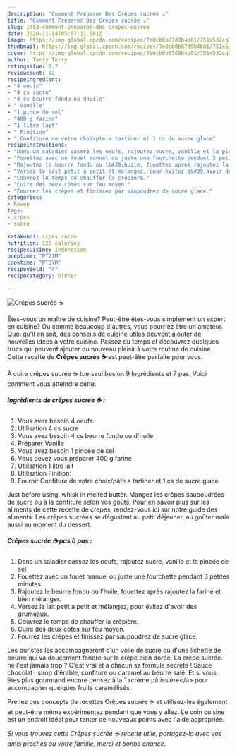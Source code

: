 ```yaml
---
description: "Comment Préparer Des Crêpes sucrée ☕"
title: "Comment Préparer Des Crêpes sucrée ☕"
slug: 1493-comment-preparer-des-crepes-sucree
date: 2020-11-14T05:07:11.581Z
image: https://img-global.cpcdn.com/recipes/7e0cb0b87d9b4b01/751x532cq70/crepes-sucree-☕-photo-principale-de-la-recette.jpg
thumbnail: https://img-global.cpcdn.com/recipes/7e0cb0b87d9b4b01/751x532cq70/crepes-sucree-☕-photo-principale-de-la-recette.jpg
cover: https://img-global.cpcdn.com/recipes/7e0cb0b87d9b4b01/751x532cq70/crepes-sucree-☕-photo-principale-de-la-recette.jpg
author: Terry Terry
ratingvalue: 3.7
reviewcount: 12
recipeingredient:
- "4 oeufs"
- "4 cs sucre"
- "4 cs beurre fondu ou dhuile"
- " Vanille"
- "1 pince de sel"
- "400 g farine"
- "1 litre lait"
- " Finition"
- " Confiture de votre choixpte a tartiner et 1 cs de sucre glace"
recipeinstructions:
- "Dans un saladier cassez les oeufs, rajoutez sucre, vanille et la pincée de sel"
- "Fouettez avec un fouet manuel ou juste une fourchette pendant 3 petites minutes."
- "Rajoutez le beurre fondu ou l&#39;huile, fouettez après rajoutez la farine et bien mélanger."
- "Versez le lait petit a petit et mélangez, pour évitez d&#39;avoir des grumeaux."
- "Couvrez le temps de chauffer la crêpière."
- "Cuire des deux côtés sur feu moyen."
- "Fourrez les crêpes et finissez par saupoudrez de sucre glace."
categories:
- Resep
tags:
- crpes
- sucre

katakunci: crpes sucre 
nutrition: 125 calories
recipecuisine: Indonesian
preptime: "PT21M"
cooktime: "PT57M"
recipeyield: "4"
recipecategory: Dinner

---
```



![Crêpes sucrée ☕](https://img-global.cpcdn.com/recipes/7e0cb0b87d9b4b01/751x532cq70/crepes-sucree-☕-photo-principale-de-la-recette.jpg)

Êtes-vous un maître de cuisine? Peut-être êtes-vous simplement un expert en cuisine? Ou comme beaucoup d'autres, vous pourriez être un amateur. Quoi qu'il en soit, des conseils de cuisine utiles peuvent ajouter de nouvelles idées à votre cuisine. Passez du temps et découvrez quelques trucs qui peuvent ajouter du nouveau plaisir à votre routine de cuisine. Cette recette de <strong> Crêpes sucrée ☕ </strong> est peut-être parfaite pour vous.

<!--inarticleads1-->

À cuire crêpes sucrée ☕ tue seul besion 9 Ingrédients et 7 pas. Voici comment vous atteindre cette.

##### Ingrédients de crêpes sucrée ☕ :

1. Vous avez besoin 4 oeufs
1. Utilisation 4 cs sucre
1. Vous avez besoin 4 cs beurre fondu ou d&#39;huile
1. Préparer  Vanille
1. Vous avez besoin 1 pincée de sel
1. Vous devez vous préparer 400 g farine
1. Utilisation 1 litre lait
1. Utilisation  Finition:
1. Fournir  Confiture de votre choix/pâte a tartiner et 1 cs de sucre glace


Just before using, whisk in melted butter. Mangez les crêpes saupoudrées de sucre ou à la confiture selon vos goûts. Pour en savoir plus sur les aliments de cette recette de crepes, rendez-vous ici sur notre guide des aliments. Les crêpes sucrées se dégustent au petit déjeuner, au goûter mais aussi au moment du dessert. 

<!--inarticleads2-->

##### Crêpes sucrée ☕ pas à pas :

1. Dans un saladier cassez les oeufs, rajoutez sucre, vanille et la pincée de sel
1. Fouettez avec un fouet manuel ou juste une fourchette pendant 3 petites minutes.
1. Rajoutez le beurre fondu ou l&#39;huile, fouettez après rajoutez la farine et bien mélanger.
1. Versez le lait petit a petit et mélangez, pour évitez d&#39;avoir des grumeaux.
1. Couvrez le temps de chauffer la crêpière.
1. Cuire des deux côtés sur feu moyen.
1. Fourrez les crêpes et finissez par saupoudrez de sucre glace.


Les puristes les accompagneront d&#39;un voile de sucre ou d&#39;une lichette de beurre qui va doucement fondre sur la crêpe bien dorée. La crêpe sucrée. ne l&#39;est jamais trop ? C&#39;est vrai et à chacun sa formule secrète ! Sauce chocolat , sirop d&#39;érable, confiture ou caramel au beurre salé. Et si vous êtes plus gourmand encore pensez à la &#34;&gt;crème pâtissière&lt;/a&gt; pour accompagner quelques fruits caramélisés. 

<!--inarticleads1-->

<p>
Prenez ces concepts de recettes Crêpes sucrée ☕ et utilisez-les également et peut-être même expérimentez pendant que vous y allez. Le coin cuisine est un endroit idéal pour tenter de nouveaux points avec l'aide appropriée.
</p>

<p>
<i>Si vous trouvez cette Crêpes sucrée ☕ recette utile, partagez-la avec vos amis proches ou votre famille, merci et bonne chance.</i>
</p>
